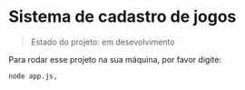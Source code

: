 # Sistema de cadastro de jogos

> Estado do projeto: em desevolvimento 

Para rodar esse projeto na sua máquina, por favor digite:

```
node app.js,
```
 
